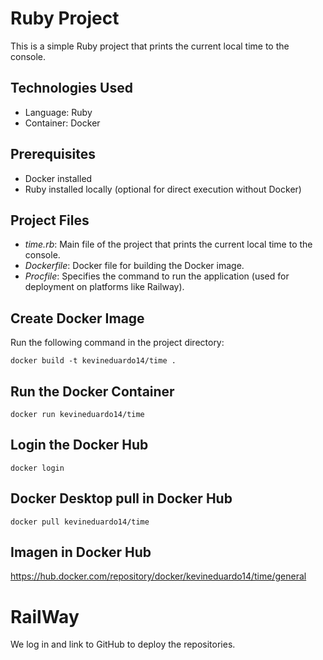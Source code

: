 # Ruby Project

This is a simple Ruby project that prints the current local time to the console.

## Technologies Used
- Language: Ruby
- Container: Docker

## Prerequisites
- Docker installed
- Ruby installed locally (optional for direct execution without Docker)

## Project Files
- *time.rb*: Main file of the project that prints the current local time to the console.
- *Dockerfile*: Docker file for building the Docker image.
- *Procfile*: Specifies the command to run the application (used for deployment on platforms like Railway).

## Create Docker Image

Run the following command in the project directory:
~~~
docker build -t kevineduardo14/time .
~~~
## Run the Docker Container
~~~
docker run kevineduardo14/time
~~~

## Login the Docker Hub
~~~
docker login
~~~
## Docker Desktop pull in Docker Hub
~~~
docker pull kevineduardo14/time
~~~

## Imagen in Docker Hub

https://hub.docker.com/repository/docker/kevineduardo14/time/general

# RailWay
We log in and link to GitHub to deploy the repositories.
